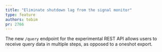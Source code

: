 ```yaml
---
title: "Eliminate shutdown lag from the signal monitor"
type: feature
authors: tobim
pr: 2766
---
```


The new `/query` endpoint for the experimental REST API allows users to receive
query data in multiple steps, as opposed to a oneshot export.
